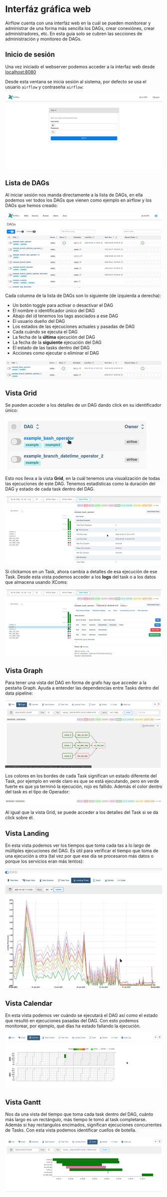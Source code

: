# Interfáz gráfica web
Airflow cuenta con una interfáz web en la cuál se pueden monitorear y
administrar de una forma más sencilla los DAGs, crear conexiónes,
crear administradores, etc. En esta guía solo se cubren las secciones
de administración y monitoreo de DAGs.

## Inicio de sesión
Una vez iniciado el webserver podemos acceder a la interfaz web desde
[localhost:8080](http://localhost:8080)

Desde esta ventana se inicia sesión al sistema, por defecto se usa
el usuario `airflow` y contraseña `airflow`:

![Inicio de sesión](./imgs/gui-login.png)

## Lista de DAGs
Al iniciar sesión nos manda directamente a la lista de DAGs, en ella
podemos ver todos los DAGs que vienen como ejemplo en airflow y 
los DAGs que hemos creado:

![Listado de DAGs](./imgs/gui-dags-list.png)

Cada columna de la lista de DAGs son lo siguiente (de izquierda a 
derecha):
- Un botón toggle para activar o desactivar el DAG
- El nombre o identificador único del DAG
- Abajo del id tenemos los tags asociados a ese DAG
- El usuario dueño del DAG
- Los estados de las ejecuciones actuales y pasadas de DAG
- Cada cuándo se ejecuta el DAG
- La fecha de la **última** ejecución del DAG
- La fecha de la **siguiente** ejecución del DAG
- El estado de las tasks dentro del DAG
- Acciones como ejecutar o eliminar el DAG

![Columnas de DAGs](./imgs/gui-dags-columns.png)

## Vista Grid
Se pueden acceder a los detalles de un DAG dando click en su identificador único:

![Seleccionando un DAG](./imgs/gui-select-dag.png)

Esto nos lleva a la vista **Grid**, en la cuál tenemos una visualización
de todas las ejecuciones de este DAG. Tenemos estadísticas como la duración
del DAG y estado de cada task dentro del DAG.

![Vista Grid](./imgs/gui-dag-grid.png)

Si clickamos en un Task, ahora cambia a detalles de esa ejecución de ese
Task. Desde esta vista podemos acceder a los **logs** del task o a los datos
que almacena usando XComs:

![Detalles del Task](./imgs/gui-task-details.png)

## Vista Graph
Para tener una vista del DAG en forma de grafo hay que acceder
a la pestaña Graph. Ayuda a entender las dependencias entre Tasks
dentro del data pipeline:

![Vista Graph](./imgs/gui-graph-view.png)

Los colores en los bordes de cada Task significan un estado diferente
del Task, por ejemplo en verde claro es que se está ejecutando, pero
en verde fuerte es que ya terminó la ejecución, rojo es fallido.
Además el color dentro del task es el tipo de Operador:

![Simbología de color Tasks](./imgs/gui-task-colors.png)

Al igual que la vista Grid, se puede acceder a los detalles del
Task si se da click sobre él.

## Vista Landing
En esta vista podemos ver los tiempos que toma cada tas a lo largo
de múltiples ejecuciones del DAG. Es útil para verificar el tiempo
que toma de una ejecución a otra (tal vez por que ese día se 
procesaron más datos o porque los servicios eran más lentos):

![Vista Landing](./imgs/gui-landing-view.png)

## Vista Calendar
En esta vista podemos ver cuándo se ejecutará el DAG así como
el estado que resultó en ejecuciones pasadas del DAG. Con esto
podemos monitorear, por ejemplo, qué días ha estado fallando la ejecución.

![Vista Calendar](./imgs/gui-calendar-view.png)

## Vista Gantt
Nos da una vista del tiempo que toma cada task dentro del
DAG, cuánto más largo es un rectángulo, más tiempo le tomó al task
completarse. Además si hay rectangulos encimados, significan ejecuciones
concurrentes de Tasks. Con esta vista podemos identificar cuellos de botella.

![Vista Gantt](./imgs/gui-gant-view.png)
